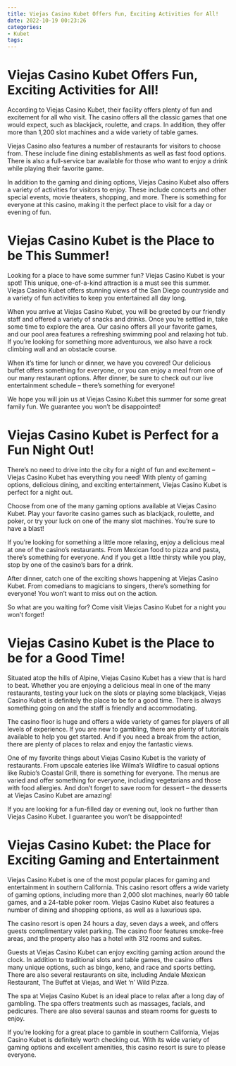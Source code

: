 ```yaml
---
title: Viejas Casino Kubet Offers Fun, Exciting Activities for All!
date: 2022-10-19 00:23:26
categories:
- Kubet
tags:
---
```



#  Viejas Casino Kubet Offers Fun, Exciting Activities for All!

According to Viejas Casino Kubet, their facility offers plenty of fun and excitement for all who visit. The casino offers all the classic games that one would expect, such as blackjack, roulette, and craps. In addition, they offer more than 1,200 slot machines and a wide variety of table games.

Viejas Casino also features a number of restaurants for visitors to choose from. These include fine dining establishments as well as fast food options. There is also a full-service bar available for those who want to enjoy a drink while playing their favorite game.

In addition to the gaming and dining options, Viejas Casino Kubet also offers a variety of activities for visitors to enjoy. These include concerts and other special events, movie theaters, shopping, and more. There is something for everyone at this casino, making it the perfect place to visit for a day or evening of fun.

#  Viejas Casino Kubet is the Place to be This Summer!

Looking for a place to have some summer fun? Viejas Casino Kubet is your spot! This unique, one-of-a-kind attraction is a must see this summer. Viejas Casino Kubet offers stunning views of the San Diego countryside and a variety of fun activities to keep you entertained all day long.

When you arrive at Viejas Casino Kubet, you will be greeted by our friendly staff and offered a variety of snacks and drinks. Once you’re settled in, take some time to explore the area. Our casino offers all your favorite games, and our pool area features a refreshing swimming pool and relaxing hot tub. If you’re looking for something more adventurous, we also have a rock climbing wall and an obstacle course.

When it’s time for lunch or dinner, we have you covered! Our delicious buffet offers something for everyone, or you can enjoy a meal from one of our many restaurant options. After dinner, be sure to check out our live entertainment schedule – there’s something for everyone!

We hope you will join us at Viejas Casino Kubet this summer for some great family fun. We guarantee you won’t be disappointed!

#  Viejas Casino Kubet is Perfect for a Fun Night Out!

There’s no need to drive into the city for a night of fun and excitement – Viejas Casino Kubet has everything you need! With plenty of gaming options, delicious dining, and exciting entertainment, Viejas Casino Kubet is perfect for a night out.

Choose from one of the many gaming options available at Viejas Casino Kubet. Play your favorite casino games such as blackjack, roulette, and poker, or try your luck on one of the many slot machines. You’re sure to have a blast!

If you’re looking for something a little more relaxing, enjoy a delicious meal at one of the casino’s restaurants. From Mexican food to pizza and pasta, there’s something for everyone. And if you get a little thirsty while you play, stop by one of the casino’s bars for a drink.

After dinner, catch one of the exciting shows happening at Viejas Casino Kubet. From comedians to magicians to singers, there’s something for everyone! You won’t want to miss out on the action.

So what are you waiting for? Come visit Viejas Casino Kubet for a night you won’t forget!

#  Viejas Casino Kubet is the Place to be for a Good Time!

Situated atop the hills of Alpine, Viejas Casino Kubet has a view that is hard to beat. Whether you are enjoying a delicious meal in one of the many restaurants, testing your luck on the slots or playing some blackjack, Viejas Casino Kubet is definitely the place to be for a good time. There is always something going on and the staff is friendly and accommodating.

The casino floor is huge and offers a wide variety of games for players of all levels of experience. If you are new to gambling, there are plenty of tutorials available to help you get started. And if you need a break from the action, there are plenty of places to relax and enjoy the fantastic views.

One of my favorite things about Viejas Casino Kubet is the variety of restaurants. From upscale eateries like Wilma’s Wildfire to casual options like Rubio’s Coastal Grill, there is something for everyone. The menus are varied and offer something for everyone, including vegetarians and those with food allergies. And don’t forget to save room for dessert – the desserts at Viejas Casino Kubet are amazing!

If you are looking for a fun-filled day or evening out, look no further than Viejas Casino Kubet. I guarantee you won’t be disappointed!

#  Viejas Casino Kubet: the Place for Exciting Gaming and Entertainment

Viejas Casino Kubet is one of the most popular places for gaming and entertainment in southern California. This casino resort offers a wide variety of gaming options, including more than 2,000 slot machines, nearly 60 table games, and a 24-table poker room. Viejas Casino Kubet also features a number of dining and shopping options, as well as a luxurious spa.

The casino resort is open 24 hours a day, seven days a week, and offers guests complimentary valet parking. The casino floor features smoke-free areas, and the property also has a hotel with 312 rooms and suites.

Guests at Viejas Casino Kubet can enjoy exciting gaming action around the clock. In addition to traditional slots and table games, the casino offers many unique options, such as bingo, keno, and race and sports betting. There are also several restaurants on site, including Andale Mexican Restaurant, The Buffet at Viejas, and Wet ‘n’ Wild Pizza.

The spa at Viejas Casino Kubet is an ideal place to relax after a long day of gambling. The spa offers treatments such as massages, facials, and pedicures. There are also several saunas and steam rooms for guests to enjoy.

If you’re looking for a great place to gamble in southern California, Viejas Casino Kubet is definitely worth checking out. With its wide variety of gaming options and excellent amenities, this casino resort is sure to please everyone.